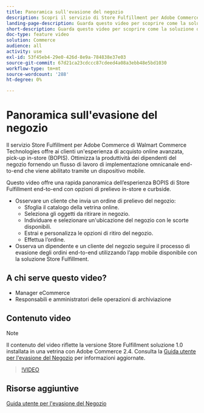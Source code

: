 ```yaml
---
title: Panoramica sull'evasione del negozio
description: Scopri il servizio di Store Fulfillment per Adobe Commerce di Walmart Commerce Technologies, una soluzione di implementazione omnicanale avanzata che offre un'esperienza completa di acquisto online e prelievo in negozio (BOPIS).
landing-page-description: Guarda questo video per scoprire come la soluzione di Store Fulfillment offre ai clienti la praticità del ritiro in negozio e sul bordo del negozio e ai dipendenti del negozio flussi di lavoro più efficienti e pronti per i dispositivi mobili per il prelievo, lo stage e la consegna degli ordini di prelievo del negozio ai clienti.
short-description: Guarda questo video per scoprire come la soluzione di Store Fulfillment offre ai clienti la praticità del ritiro in negozio e sul bordo del negozio e ai dipendenti del negozio flussi di lavoro più efficienti e pronti per i dispositivi mobili per il prelievo, lo stage e la consegna degli ordini di prelievo del negozio ai clienti.
doc-type: feature video
solution: Commerce
audience: all
activity: use
exl-id: 53f45eb4-29e0-426d-8e9a-784838e37e03
source-git-commit: 67d21ca23cdccc87cdeed4a08a3ebb48e5bd1030
workflow-type: tm+mt
source-wordcount: '288'
ht-degree: 0%

---
```


# Panoramica sull&#39;evasione del negozio

Il servizio Store Fulfillment per Adobe Commerce di Walmart Commerce Technologies offre ai clienti un&#39;esperienza di acquisto online avanzata, pick-up in-store (BOPIS). Ottimizza la produttività dei dipendenti del negozio fornendo un flusso di lavoro di implementazione omnicanale end-to-end che viene abilitato tramite un dispositivo mobile.

Questo video offre una rapida panoramica dell’esperienza BOPIS di Store Fulfillment end-to-end con opzioni di prelievo in-store e curbside.

- Osservare un cliente che invia un ordine di prelievo del negozio:
   - Sfoglia il catalogo della vetrina online.
   - Seleziona gli oggetti da ritirare in negozio.
   - Individuare e selezionare un&#39;ubicazione del negozio con le scorte disponibili.
   - Estrai e personalizza le opzioni di ritiro del negozio.
   - Effettua l’ordine.
- Osserva un dipendente e un cliente del negozio seguire il processo di evasione degli ordini end-to-end utilizzando l’app mobile disponibile con la soluzione Store Fulfillment.

## A chi serve questo video?

- Manager eCommerce
- Responsabili e amministratori delle operazioni di archiviazione

## Contenuto video

>[!NOTE]
>
>Il contenuto del video riflette la versione Store Fulfillment soluzione 1.0 installata in una vetrina con Adobe Commerce 2.4. Consulta la [Guida utente per l&#39;evasione del Negozio](https://experienceleague.adobe.com/docs/commerce-merchant-services/store-fulfillment/introduction.html) per informazioni aggiornate.

>[!VIDEO](https://video.tv.adobe.com/v/343653?quality=12&learn=on)

## Risorse aggiuntive

[Guida utente per l&#39;evasione del Negozio](https://experienceleague.adobe.com/docs/commerce-merchant-services/store-fulfillment/introduction.html)
